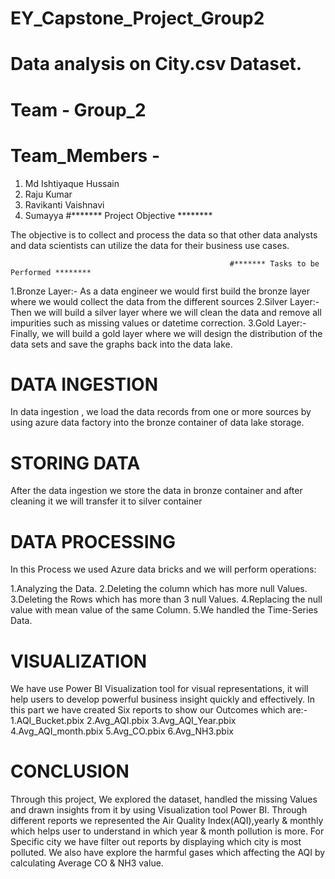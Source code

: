 # EY_Capstone_Project_Group2
# Data analysis on City.csv Dataset.
# Team - Group_2

# Team_Members - 
1. Md Ishtiyaque Hussain 
2. Raju Kumar
3. Ravikanti Vaishnavi
4. Sumayya
                                                     #******* Project Objective ********
                                                     
The objective is to collect and process the data so that other data analysts and data scientists can utilize the data for their business use cases.

                                                     #******* Tasks to be Performed ********
                                                     
1.Bronze Layer:- As a  data engineer we would first build the bronze layer where we would collect the data from the different sources
2.Silver Layer:-Then we will build a silver layer where we will clean the data and remove all impurities such as missing values or datetime correction.
3.Gold Layer:- Finally, we will build a gold layer where we will design the distribution of the data sets and save the graphs back into the data lake.

# DATA INGESTION
In data ingestion , we load the data records from one or more sources  by using azure data factory into the bronze container of data lake storage.

# STORING DATA
After the data ingestion we store the data in bronze container and after  cleaning it we will transfer it to silver container 

# DATA PROCESSING 
In this Process we used Azure data bricks and we will perform  operations:

1.Analyzing the Data.
2.Deleting the column which has more null Values.
3.Deleting the Rows which has more than 3 null Values.
4.Replacing the null value with mean value of the same Column.
5.We handled the Time-Series Data.

# VISUALIZATION

We have use Power BI Visualization tool for visual representations, it will help users to develop powerful business insight quickly and effectively.
In this part we have created Six reports to show our Outcomes which are:-
1.AQI_Bucket.pbix
2.Avg_AQI.pbix
3.Avg_AQI_Year.pbix
4.Avg_AQI_month.pbix
5.Avg_CO.pbix
6.Avg_NH3.pbix 

# CONCLUSION

Through this project,
We explored the dataset, handled the missing Values and drawn insights from it by using Visualization tool Power BI.
Through different reports we represented the Air Quality Index(AQI),yearly & monthly which helps user to understand in which year & month pollution is more.
For Specific city we have filter out reports by displaying which city is most polluted.
We also have explore the harmful gases which affecting the AQI by calculating Average CO & NH3 value.



